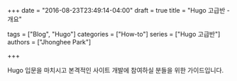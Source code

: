 +++
date = "2016-08-23T23:49:14-04:00"
draft = true
title = "Hugo 고급반 - 개요"

tags = ["Blog", "Hugo"]
categories = ["How-to"]
series = ["Hugo 고급반"]
authors = ["Jhonghee Park"]

+++

Hugo 입문을 마치시고 본격적인 사이트 개발에 참여하실 분들을 위한 가이드입니다.